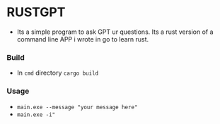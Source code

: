 # RUSTGPT
 - Its a simple program to ask GPT ur questions. Its a rust version of a command line APP i wrote in go to learn rust.

### Build 
 - In `cmd` directory `cargo build`

### Usage
 - `main.exe --message "your message here"` 
 - `main.exe -i"`